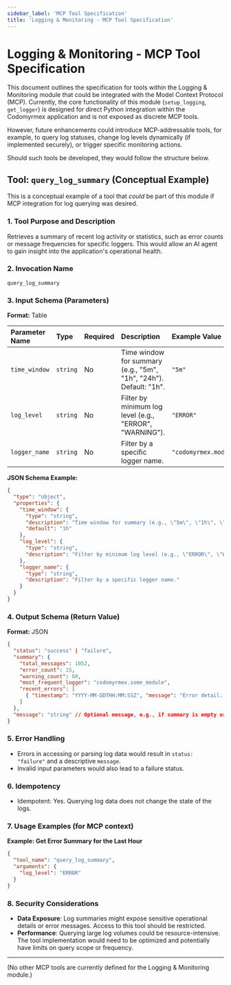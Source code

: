```yaml
---
sidebar_label: 'MCP Tool Specification'
title: 'Logging & Monitoring - MCP Tool Specification'
---
```


# Logging & Monitoring - MCP Tool Specification

This document outlines the specification for tools within the Logging & Monitoring module that could be integrated with the Model Context Protocol (MCP). Currently, the core functionality of this module (`setup_logging`, `get_logger`) is designed for direct Python integration within the Codomyrmex application and is not exposed as discrete MCP tools.

However, future enhancements could introduce MCP-addressable tools, for example, to query log statuses, change log levels dynamically (if implemented securely), or trigger specific monitoring actions.

Should such tools be developed, they would follow the structure below.

## Tool: `query_log_summary` (Conceptual Example)

This is a conceptual example of a tool that *could* be part of this module if MCP integration for log querying was desired.

### 1. Tool Purpose and Description

Retrieves a summary of recent log activity or statistics, such as error counts or message frequencies for specific loggers. This would allow an AI agent to gain insight into the application's operational health.

### 2. Invocation Name

`query_log_summary`

### 3. Input Schema (Parameters)

**Format:** Table

| Parameter Name | Type      | Required | Description                                       | Example Value         |
| :------------- | :-------- | :------- | :------------------------------------------------ | :-------------------- |
| `time_window`  | `string`  | No       | Time window for summary (e.g., "5m", "1h", "24h"). Default: "1h". | `"5m"`                |
| `log_level`    | `string`  | No       | Filter by minimum log level (e.g., "ERROR", "WARNING"). | `"ERROR"`             |
| `logger_name`  | `string`  | No       | Filter by a specific logger name.                 | `"codomyrmex.module_x"` |

**JSON Schema Example:**

```json
{
  "type": "object",
  "properties": {
    "time_window": {
      "type": "string",
      "description": "Time window for summary (e.g., \"5m\", \"1h\", \"24h\"). Default: \"1h\".",
      "default": "1h"
    },
    "log_level": {
      "type": "string",
      "description": "Filter by minimum log level (e.g., \"ERROR\", \"WARNING\")."
    },
    "logger_name": {
      "type": "string",
      "description": "Filter by a specific logger name."
    }
  }
}
```

### 4. Output Schema (Return Value)

**Format:** JSON

```json
{
  "status": "success" | "failure",
  "summary": {
    "total_messages": 1052,
    "error_count": 15,
    "warning_count": 60,
    "most_frequent_logger": "codomyrmex.some_module",
    "recent_errors": [
      { "timestamp": "YYYY-MM-DDTHH:MM:SSZ", "message": "Error detail...", "logger": "codomyrmex.another_module" }
    ]
  },
  "message": "string" // Optional message, e.g., if summary is empty or an error occurred
}
```

### 5. Error Handling

- Errors in accessing or parsing log data would result in `status: "failure"` and a descriptive `message`.
- Invalid input parameters would also lead to a failure status.

### 6. Idempotency

- Idempotent: Yes. Querying log data does not change the state of the logs.

### 7. Usage Examples (for MCP context)

**Example: Get Error Summary for the Last Hour**

```json
{
  "tool_name": "query_log_summary",
  "arguments": {
    "log_level": "ERROR"
  }
}
```

### 8. Security Considerations

- **Data Exposure**: Log summaries might expose sensitive operational details or error messages. Access to this tool should be restricted.
- **Performance**: Querying large log volumes could be resource-intensive. The tool implementation would need to be optimized and potentially have limits on query scope or frequency.

---

(No other MCP tools are currently defined for the Logging & Monitoring module.) 